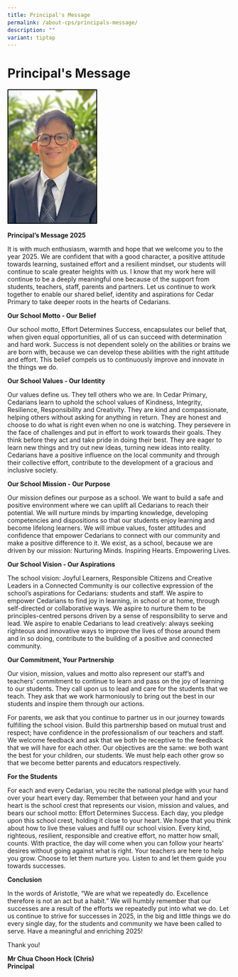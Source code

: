 ```yaml
---
title: Principal's Message
permalink: /about-cps/principals-message/
description: ""
variant: tiptap
---
```

<h1><strong>Principal's Message</strong></h1>
<p></p>
<div class="isomer-image-wrapper">
<img style="width: 40%;" height="auto" width="100%" alt="" src="/images/Mr__Chua_2025_Border.jpg">
</div>
<p><strong>Principal’s Message 2025</strong>
</p>
<p>It is with much enthusiasm, warmth and hope that we welcome you to the
year 2025. We are confident that with a good character, a positive attitude
towards learning, sustained effort and a resilient mindset, our students
will continue to scale greater heights with us. I know that my work here
will continue to be a deeply meaningful one because of the support from
students, teachers, staff, parents and partners. Let us continue to work
together to enable our shared belief, identity and aspirations for Cedar
Primary to take deeper roots in the hearts of Cedarians.</p>
<p><strong>Our School Motto - Our Belief</strong>
</p>
<p>Our school motto, Effort Determines Success, encapsulates our belief that,
when given equal opportunities, all of us can succeed with determination
and hard work. Success is not dependent solely on the abilities or brains
we are born with, because we can develop these abilities with the right
attitude and effort. This belief compels us to continuously improve and
innovate in the things we do.</p>
<p><strong>Our School Values - Our Identity</strong>
</p>
<p>Our values define us. They tell others who we are. In Cedar Primary, Cedarians
learn to uphold the school values of Kindness, Integrity, Resilience, Responsibility
and Creativity. They are kind and compassionate, helping others without
asking for anything in return. They are honest and choose to do what is
right even when no one is watching. They persevere in the face of challenges
and put in effort to work towards their goals. They think before they act
and take pride in doing their best. They are eager to learn new things
and try out new ideas, turning new ideas into reality. Cedarians have a
positive influence on the local community and through their collective
effort, contribute to the development of a gracious and inclusive society.</p>
<p><strong>Our School Mission - Our Purpose</strong>
</p>
<p>Our mission defines our purpose as a school. We want to build a safe and
positive environment where we can uplift all Cedarians to reach their potential.
We will nurture minds by imparting knowledge, developing competencies and
dispositions so that our students enjoy learning and become lifelong learners.
We will imbue values, foster attitudes and confidence that empower Cedarians
to connect with our community and make a positive difference to it. We
exist, as a school, because we are driven by our mission: Nurturing Minds.
Inspiring Hearts. Empowering Lives.</p>
<p><strong>Our School Vision - Our Aspirations</strong>
</p>
<p>The school vision: Joyful Learners, Responsible Citizens and Creative
Leaders in a Connected Community is our collective expression of the school’s
aspirations for Cedarians: students and staff. We aspire to empower Cedarians
to find joy in learning, in school or at home, through self-directed or
collaborative ways. We aspire to nurture them to be principles-centred
persons driven by a sense of responsibility to serve and lead. We aspire
to enable Cedarians to lead creatively: always seeking righteous and innovative
ways to improve the lives of those around them and in so doing, contribute
to the building of a positive and connected community.</p>
<p><strong>Our Commitment, Your Partnership</strong>
</p>
<p>Our vision, mission, values and motto also represent our staff’s and teachers’
commitment to continue to learn and pass on the joy of learning to our
students. They call upon us to lead and care for the students that we teach.
They ask that we work harmoniously to bring out the best in our students
and inspire them through our actions.</p>
<p>For parents, we ask that you continue to partner us in our journey towards
fulfilling the school vision. Build this partnership based on mutual trust
and respect; have confidence in the professionalism of our teachers and
staff. We welcome feedback and ask that we both be receptive to the feedback
that we will have for each other. Our objectives are the same: we both
want the best for your children, our students. We must help each other
grow so that we become better parents and educators respectively.</p>
<p><strong>For the Students</strong>
</p>
<p>For each and every Cedarian, you recite the national pledge with your
hand over your heart every day. Remember that between your hand and your
heart is the school crest that represents our vision, mission and values,
and bears our school motto: Effort Determines Success. Each day, you pledge
upon this school crest, holding it close to your heart. We hope that you
think about how to live these values and fulfil our school vision. Every
kind, righteous, resilient, responsible and creative effort, no matter
how small, counts. With practice, the day will come when you can follow
your hearts’ desires without going against what is right. Your teachers
are here to help you grow. Choose to let them nurture you. Listen to and
let them guide you towards successes.</p>
<p><strong>Conclusion</strong>
</p>
<p>In the words of Aristotle, “We are what we repeatedly do. Excellence therefore
is not an act but a habit.” We will humbly remember that our successes
are a result of the efforts we repeatedly put into what we do. Let us continue
to strive for successes in 2025, in the big and little things we do every
single day, for the students and community we have been called to serve.
Have a meaningful and enriching 2025!</p>
<p>Thank you!</p>
<p><strong>Mr Chua Choon Hock (Chris)</strong>
<br><strong>Principal</strong>
</p>